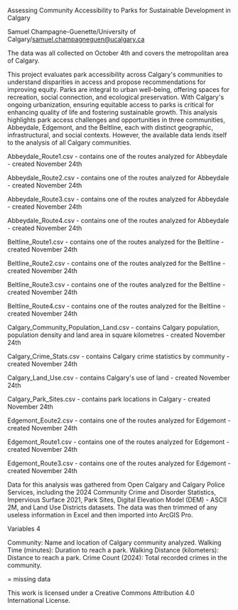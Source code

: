 Assessing Community Accessibility to Parks for Sustainable Development in Calgary

Samuel Champagne-Guenette/University of Calgary/samuel.champagneguen@ucalgary.ca

The data was all collected on October 4th and covers the metropolitan area of Calgary.

This project evaluates park accessibility across Calgary's communities to understand disparities in access and propose recommendations for improving equity. Parks are integral to urban well-being, offering spaces for recreation, social connection, and ecological preservation. With Calgary's ongoing urbanization, ensuring equitable access to parks is critical for enhancing quality of life and fostering sustainable growth. This analysis highlights park access challenges and opportunities in three communities, Abbeydale, Edgemont, and the Beltline, each with distinct geographic, infrastructural, and social contexts. However, the available data lends itself to the analysis of all Calgary communities. 

Abbeydale_Route1.csv - contains one of the routes analyzed for Abbeydale - created November 24th

Abbeydale_Route2.csv - contains one of the routes analyzed for Abbeydale - created November 24th

Abbeydale_Route3.csv - contains one of the routes analyzed for Abbeydale - created November 24th

Abbeydale_Route4.csv - contains one of the routes analyzed for Abbeydale - created November 24th

Beltline_Route1.csv - contains one of the routes analyzed for the Beltline - created November 24th

Beltline_Route2.csv - contains one of the routes analyzed for the Beltline - created November 24th

Beltline_Route3.csv - contains one of the routes analyzed for the Beltline - created November 24th

Beltline_Route4.csv - contains one of the routes analyzed for the Beltline - created November 24th

Calgary_Community_Population_Land.csv - contains Calgary population, population density and land area in square kilometres - created November 24th

Calgary_Crime_Stats.csv - contains Calgary crime statistics by community - created November 24th

Calgary_Land_Use.csv - contains Calgary's use of land - created November 24th

Calgary_Park_Sites.csv - contains park locations in Calgary - created November 24th

Edgemont_Eoute2.csv - contains one of the routes analyzed for Edgemont - created November 24th

Edgemont_Route1.csv - contains one of the routes analyzed for Edgemont - created November 24th

Edgemont_Route3.csv - contains one of the routes analyzed for Edgemont - created November 24th

Data for this analysis was gathered from Open Calgary and Calgary Police Services, including the 2024 Community Crime and Disorder Statistics, Impervious Surface 2021, Park Sites, Digital Elevation Model (DEM) - ASCII 2M, and Land Use Districts datasets. The data was then trimmed of any useless information in Excel and then imported into ArcGIS Pro. 

Variables 4

Community: Name and location of Calgary community analyzed.
Walking Time (minutes): Duration to reach a park.
Walking Distance (kilometers): Distance to reach a park.
Crime Count (2024): Total recorded crimes in the community.

<null> = missing data

This work is licensed under a Creative Commons Attribution 4.0 International License.
